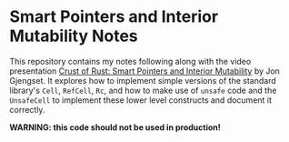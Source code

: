 # Smart Pointers and Interior Mutability Notes

This repository contains my notes following along with the video presentation [Crust of Rust: Smart Pointers and Interior Mutability](https://www.youtube.com/watch?v=8O0Nt9qY_vo) by Jon Gjengset. It explores how to implement simple versions of the standard library's `Cell`, `RefCell`, `Rc`, and how to make use of  `unsafe` code and the `UnsafeCell` to implement these lower level constructs and document it correctly.

**WARNING: this code should not be used in production!**

